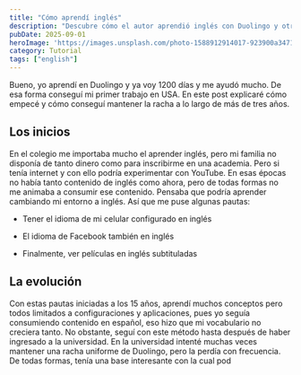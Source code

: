 ```yaml
---
title: "Cómo aprendí inglés"
description: "Descubre cómo el autor aprendió inglés con Duolingo y otros métodos, manteniendo una racha de más de 1200 días y logrando su primer trabajo en USA. Explora sus inicios y evolución en el aprendizaje del idioma."
pubDate: 2025-09-01
heroImage: 'https://images.unsplash.com/photo-1588912914017-923900a34710?ixlib=rb-4.1.0&q=85&fm=jpg&crop=entropy&cs=srgb'
category: Tutorial
tags: ["english"]
---
```


Bueno, yo aprendí en Duolingo y ya voy 1200 días y me ayudó mucho. De esa forma conseguí mi primer trabajo en USA. En este post explicaré cómo empecé y cómo conseguí mantener la racha a lo largo de más de tres años. 

## Los inicios

En el colegio me importaba mucho el aprender inglés, pero mi familia no disponía de tanto dinero como para inscribirme en una academia. Pero si tenía internet y con ello podría experimentar con YouTube. En esas épocas no había tanto contenido de inglés como ahora, pero de todas formas no me animaba a consumir ese contenido. Pensaba que podría aprender cambiando mi entorno a inglés. Así que me puse algunas pautas: 

- Tener el idioma de mi celular configurado en inglés

- El idioma de Facebook también en inglés

- Finalmente, ver películas en inglés subtituladas

## La evolución

Con estas pautas iniciadas a los 15 años, aprendí muchos conceptos pero todos limitados a configuraciones y aplicaciones, pues yo seguía consumiendo contenido en español, eso hizo que mi vocabulario no creciera tanto. No obstante, seguí con este método hasta después de haber ingresado a la universidad. En la universidad intenté muchas veces mantener una racha uniforme de Duolingo, pero la perdía con frecuencia. De todas formas, tenía una base interesante con la cual pod